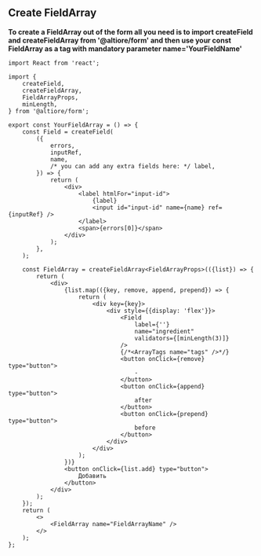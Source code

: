## Create FieldArray

**To create a FieldArray out of the form all you need is to import createField and createFieldArray from '@altiore/form' and then use your const FieldArray as a tag with mandatory parameter name='YourFieldName'**

```tsx
import React from 'react';

import {
	createField,
	createFieldArray,
	FieldArrayProps,
	minLength,
} from '@altiore/form';

export const YourFieldArray = () => {
	const Field = createField(
		({
			errors,
			inputRef,
			name,
			/* you can add any extra fields here: */ label,
		}) => {
			return (
				<div>
					<label htmlFor="input-id">
						{label}
						<input id="input-id" name={name} ref={inputRef} />
					</label>
					<span>{errors[0]}</span>
				</div>
			);
		},
	);

	const FieldArray = createFieldArray<FieldArrayProps>(({list}) => {
		return (
			<div>
				{list.map(({key, remove, append, prepend}) => {
					return (
						<div key={key}>
							<div style={{display: 'flex'}}>
								<Field
									label={''}
									name="ingredient"
									validators={[minLength(3)]}
								/>
								{/*<ArrayTags name="tags" />*/}
								<button onClick={remove} type="button">
									-
								</button>
								<button onClick={append} type="button">
									after
								</button>
								<button onClick={prepend} type="button">
									before
								</button>
							</div>
						</div>
					);
				})}
				<button onClick={list.add} type="button">
					Добавить
				</button>
			</div>
		);
	});
	return (
		<>
			<FieldArray name="FieldArrayName" />
		</>
	);
};
```
